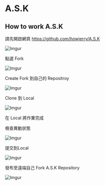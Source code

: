 # A.S.K

## How to work A.S.K

請先開啟網頁 https://github.com/howjerry/A.S.K

![Imgur](https://imgur.com/aXZtGhv)

點選 Fork

![Imgur](https://imgur.com/TxpxAGI)

Create Fork 到自己的 Repositroy

![Imgur](https://imgur.com/AZKXfw9)

Clone 到 Local

![Imgur](https://imgur.com/OlykdTY)

在 Local 將作業完成

檢查異動狀態

![Imgur](https://imgur.com/OpZV27m)

提交到Local

![Imgur](https://imgur.com/f8vw1vD)

發布至遠端自己 Fork A.S.K Repository

![Imgur](https://imgur.com/Gd9II8K)



